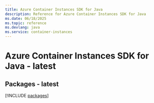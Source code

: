 ```yaml
---
title: Azure Container Instances SDK for Java
description: Reference for Azure Container Instances SDK for Java
ms.date: 06/18/2025
ms.topic: reference
ms.devlang: java
ms.service: container-instances
---
```

# Azure Container Instances SDK for Java - latest
## Packages - latest
[!INCLUDE [packages](container-instances-index.md)]